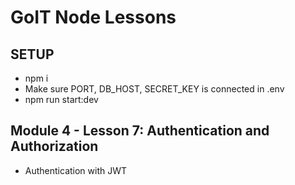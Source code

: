 # GoIT Node Lessons

## SETUP

- npm i
- Make sure PORT, DB_HOST, SECRET_KEY is connected in .env
- npm run start:dev

## Module 4 - Lesson 7: Authentication and Authorization

- Authentication with JWT
